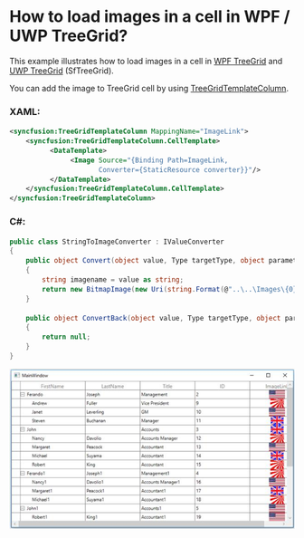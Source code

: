 # How to load images in a cell in WPF / UWP TreeGrid?

This example illustrates how to load images in a cell in [WPF TreeGrid](https://www.syncfusion.com/wpf-controls/treegrid) and [UWP TreeGrid](https://www.syncfusion.com/uwp-ui-controls/treegrid) (SfTreeGrid).

You can add the image to TreeGrid cell by using [TreeGridTemplateColumn](https://help.syncfusion.com/cr/wpf/Syncfusion.UI.Xaml.TreeGrid.TreeGridTemplateColumn.html).

### XAML:
``` xml
<syncfusion:TreeGridTemplateColumn MappingName="ImageLink">
    <syncfusion:TreeGridTemplateColumn.CellTemplate>
          <DataTemplate>
               <Image Source="{Binding Path=ImageLink,
                      Converter={StaticResource converter}}"/>
          </DataTemplate>
    </syncfusion:TreeGridTemplateColumn.CellTemplate>
</syncfusion:TreeGridTemplateColumn>
```

### C#:
``` c#
public class StringToImageConverter : IValueConverter
{
    public object Convert(object value, Type targetType, object parameter, System.Globalization.CultureInfo culture)
    {
        string imagename = value as string;
        return new BitmapImage(new Uri(string.Format(@"..\..\Images\{0}", imagename), UriKind.Relative));
    }

    public object ConvertBack(object value, Type targetType, object parameter, System.Globalization.CultureInfo culture)
    {
        return null;
    }
}
```

![How to load images in a cell in WPF / UWP TreeGrid](Add_image_to_cell.png)